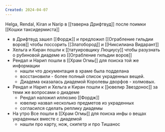```yaml
---
Created: 2024-04-07
---
```

Helga, Rendal, Kiran и Narip в [[таверна Дрифтвуд]] после поимки [[Кошки таксидермиста]]
- в Дрифтвуд зашел [[Фордж]] и предложил [[Ограбление гильдии воров]] чтобы поссорить [[Златобород]] и [[Никсилиана Видарант]]
- Хельга и Киран пошли к [[татуировщику Люциусу]] чтобы разузнать о рубиновой диадеме из [[Ограбление гильдии воров]]
- Рендал и Нарип пошли в [[Храм Огмы]] для поиска той же информации
	- нашли что документация в храме была подделана
	- восстановили - более полный список украденных вещей.
	- Диадема оказалась диадемой Королевы дворфов - холмовых.
- Рендал и Нарип и Хельга и Киран пошли к [[ювелир Звездонос]] за теми же вопросами о диадеме
	- Рендал наложил иллюзию [[Фордж]]
	- ювелир назвал несколько предметов из украденных
	- согласился сделать реплику диадемы
- На утро Все пошли в [[Храм Огмы]] для поиска инфы о вещах украденных вместе с диадемой
	- нашли про карту, нож, скипетр и про Тишанос